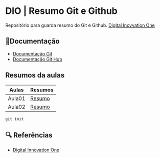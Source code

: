 # DIO | Resumo Git e  Github
Repositório para guarda resumo do Git e Github. [Digital Inovvation One](https://www.dio.me/)

## 📘Documentação

- [Documentação Git](https://git-scm.com/doc)
- [Documentação Git Hub](https://docs.github.com/pt)

## Resumos da aulas
| Aulas | Resumos |
|-------|---------|
| Aula01 | [Resumo]()
| Aula02 | [Resumo]()

```
git init
```

## 🔍 Referências

- [Digital Innovation One](https://www.dio.me/)
